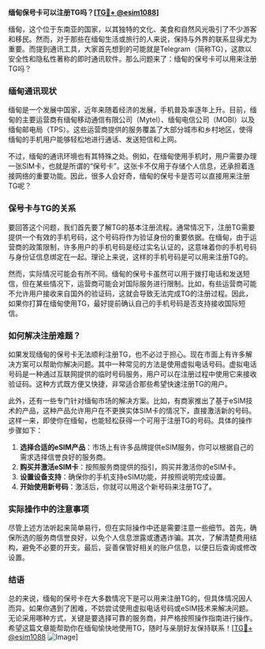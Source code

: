 **缅甸保号卡可以注册TG吗？[[TG💪+ @esim1088](https://t.me/s/esim1088)]**

缅甸，这个位于东南亚的国家，以其独特的文化、美食和自然风光吸引了不少游客和移民。然而，对于那些在缅甸生活或旅行的人来说，保持与外界的联系显得尤为重要。而提到通讯工具，大家首先想到的可能就是Telegram（简称TG），这款以安全性和隐私性著称的即时通讯软件。那么问题来了：缅甸的保号卡可以用来注册TG吗？

### 缅甸通讯现状

缅甸是一个发展中国家，近年来随着经济的发展，手机普及率逐年上升。目前，缅甸的主要运营商有缅甸移动通信有限公司（Mytel）、缅甸电信公司（MOBI）以及缅甸邮电局（TPS）。这些运营商提供的服务覆盖了大部分城市和乡村地区，使得缅甸的手机用户能够轻松地进行通话、发送短信和上网。

不过，缅甸的通讯环境也有其特殊之处。例如，在缅甸使用手机时，用户需要办理一张SIM卡，也就是所谓的“保号卡”。这张卡不仅用于存储个人信息，还承担着连接网络的重要功能。因此，很多人会好奇，缅甸的保号卡是否可以直接用来注册TG呢？

### 保号卡与TG的关系

要回答这个问题，我们首先要了解TG的基本注册流程。通常情况下，注册TG需要提供一个有效的手机号码，这个号码将作为验证身份的重要依据。在缅甸，由于运营商的政策限制，许多用户的手机号码是经过实名认证的，这意味着你的手机号码与身份证信息绑定在一起。理论上来说，这样的手机号码是可以用来注册TG的。

然而，实际情况可能会有所不同。缅甸的保号卡虽然可以用于拨打电话和发送短信，但在某些情况下，运营商可能会对国际服务进行限制。比如，有些运营商可能不允许用户接收来自国外的验证码，这就会导致无法完成TG的注册过程。因此，如果你打算在缅甸使用TG，最好提前确认自己的手机号码是否支持接收国际短信。

### 如何解决注册难题？

如果发现缅甸的保号卡无法顺利注册TG，也不必过于担心。现在市面上有许多解决方案可以帮助你解决问题。其中一种常见的方法是使用虚拟电话号码。虚拟电话号码是一种通过互联网提供的临时号码服务，用户可以在注册过程中使用它来接收验证码。这种方式既方便又快捷，非常适合那些希望快速注册TG的用户。

此外，还有一些专门针对缅甸市场的解决方案。比如，有商家推出了基于eSIM技术的产品，这种产品允许用户在不更换实体SIM卡的情况下，直接激活新的号码。这样一来，即使你在缅甸，也能轻松获得一个可用于注册TG的号码。具体的操作步骤如下：

1. **选择合适的eSIM产品**：市场上有许多品牌提供eSIM服务，你可以根据自己的需求选择信誉良好的服务商。
2. **购买并激活eSIM卡**：按照服务商提供的指引，购买并激活你的eSIM卡。
3. **设置设备支持**：确保你的手机支持eSIM功能，并按照说明完成设置。
4. **开始使用新号码**：激活后，你就可以用这个新号码来注册TG了。

### 实际操作中的注意事项

尽管上述方法听起来简单易行，但在实际操作中还是需要注意一些细节。首先，确保所选的服务商信誉良好，以免个人信息泄露或遭遇诈骗。其次，了解清楚费用结构，避免不必要的开支。最后，妥善保管好相关的账户信息，以便日后查询或修改设置。

### 结语

总的来说，缅甸的保号卡在大多数情况下是可以用来注册TG的，但具体情况因人而异。如果你遇到了困难，不妨尝试使用虚拟电话号码或eSIM技术来解决问题。无论采用哪种方式，关键是要选择可靠的服务商，并严格按照操作指南进行操作。希望这篇文章能帮助你在缅甸愉快地使用TG，随时与亲朋好友保持联系！[[TG💪+ @esim1088](https://t.me/s/esim1088) ![Image](https://i.postimg.cc/4NQfJmqS/Snipaste-2025-05-13-00-14-12.png)]